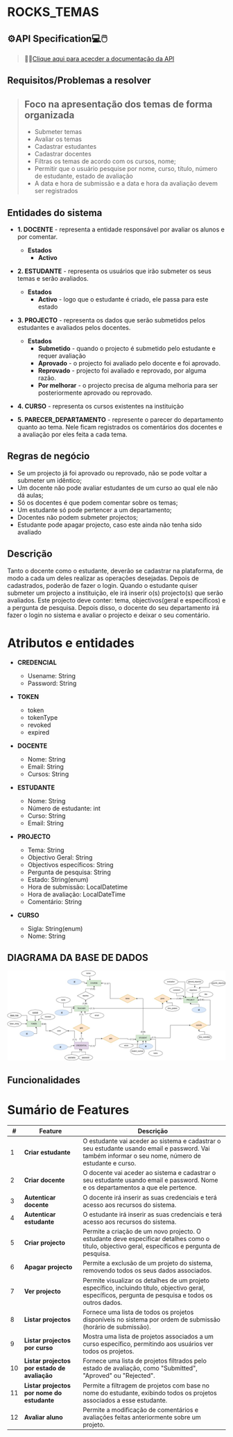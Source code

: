 # ROCKS_TEMAS

## ⚙️API Specification💻🖱️
> 🔗🔗[Clique aqui para acecder a documentação da API](https://painted-phone-979.notion.site/rocks-temas-API-ee2c137b1bc94c59a17fe5aef4ce1953)

## Requisitos/Problemas a resolver
> ## Foco na apresentação dos temas de forma organizada
> * Submeter temas
> * Avaliar os temas
> * Cadastrar estudantes
> * Cadastrar docentes
> * Filtras os temas de acordo com os cursos, nome;
> * Permitir que o usuário pesquise por nome, curso, título, número de estudante, estado de avaliação
> * A data e hora de submissão e a data e hora da avaliação devem ser registrados

## Entidades do sistema

* **1. DOCENTE** - representa a entidade responsável por avaliar os alunos e por comentar.
    * **Estados**
        - **Activo**
        
* **2. ESTUDANTE** - representa os usuários que irão submeter os seus temas e serão avaliados.
    * **Estados**
        - **Activo** - logo que o estudante é criado, ele passa para este estado

* **3. PROJECTO** - representa os dados que serão submetidos pelos estudantes e avaliados pelos docentes.
    - **Estados**
        * **Submetido** - quando o projecto é submetido pelo estudante e requer avaliação
        * **Aprovado** - o projecto foi avaliado pelo docente e foi aprovado.
        * **Reprovado** - projecto foi avaliado e reprovado, por alguma razão.
        * **Por melhorar** - o projecto precisa de alguma melhoria para ser posteriormente aprovado ou reprovado. 

* **4. CURSO** - representa os cursos existentes na instituição

* **5. PARECER_DEPARTAMENTO** - represente o parecer do departamento quanto ao tema. Nele ficam registrados os comentários dos docentes e a avaliação por eles feita a cada tema.

## Regras de negócio
* Se um projecto já foi aprovado ou reprovado, não se pode voltar a submeter um idêntico;
* Um docente não pode avaliar estudantes de um curso ao qual ele não dá aulas;
* Só os docentes é que podem comentar sobre os temas;
* Um estudante só pode pertencer a um departamento;
* Docentes não podem submeter projectos;
* Estudante pode apagar projecto, caso este ainda não tenha sido avaliado


##  Descrição
Tanto o docente como o estudante, deverão se cadastrar na plataforma, de modo a cada um deles realizar as operações desejadas. Depois de cadastrados, poderão de fazer o login. Quando o estudante quiser submeter um projecto a instituição, ele irá inserir o(s) projecto(s) que serão avaliados. Este projecto deve conter: tema, objectivos(geral e específicos) e a pergunta de pesquisa. Depois disso, o docente do seu departamento irá fazer o login no sistema  e avaliar o projecto e deixar o seu comentário.

# Atributos e entidades
* **CREDENCIAL**
    * Usename: String
    * Password: String

* **TOKEN**
    * token
    * tokenType
    * revoked
    * expired

* **DOCENTE**
    * Nome: String
    * Email: String
    * Cursos: String

* **ESTUDANTE**
    * Nome: String
    * Número de estudante: int
    * Curso: String
    * Email: String

* **PROJECTO**
    * Tema: String
    * Objectivo Geral: String
    * Objectivos específicos: String
    * Pergunta de pesquisa: String
    * Estado: String(enum)
    * Hora de submissão: LocalDatetime
    * Hora de avaliação: LocalDateTime
    * Comentário: String

* **CURSO**
    * Sigla: String(enum)
    * Nome: String

## DIAGRAMA DA BASE DE DADOS
![Alt Text](rocks_temas.jpg)

## Funcionalidades
# Sumário de Features

| **#** | **Feature**                       | **Descrição**                                                                                               |
|-------|-----------------------------------|-------------------------------------------------------------------------------------------------------------|
| 1     | **Criar estudante**               | O estudante vai aceder ao sistema e cadastrar o seu estudante usando email e password. Vai também informar o seu nome, número de estudante e curso. |
| 2     | **Criar docente**                 | O docente vai aceder ao sistema e cadastrar o seu estudante usando email e password. Nome e os departamentos a que ele pertence. |
| 3     | **Autenticar docente**            | O docente irá inserir as suas credenciais e terá acesso aos recursos do sistema.                           |
| 4     | **Autenticar estudante**          | O estudante irá inserir as suas credenciais e terá acesso aos recursos do sistema.                          |
| 5     | **Criar projecto**                | Permite a criação de um novo projecto. O estudante deve especificar detalhes como o título, objectivo geral, específicos e pergunta de pesquisa. |
| 6     | **Apagar projecto**               | Permite a exclusão de um projeto do sistema, removendo todos os seus dados associados.                       |
| 7     | **Ver projecto**                  | Permite visualizar os detalhes de um projeto específico, incluindo título, objectivo geral, específicos, pergunta de pesquisa e todos os outros dados. |
| 8     | **Listar projectos**              | Fornece uma lista de todos os projetos disponíveis no sistema por ordem de submissão (horário de submissão). |
| 9     | **Listar projectos por curso**    | Mostra uma lista de projetos associados a um curso específico, permitindo aos usuários ver todos os projetos. |
| 10    | **Listar projectos por estado de avaliação** | Fornece uma lista de projetos filtrados pelo estado de avaliação, como "Submitted", "Aproved" ou "Rejected". |
| 11    | **Listar projectos por nome do estudante** | Permite a filtragem de projetos com base no nome do estudante, exibindo todos os projetos associados a esse estudante. |
| 12    | **Avaliar aluno** | Permite a modificação de comentários e avaliações feitas anteriormente sobre um projeto.                   |



